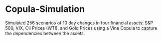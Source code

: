 # Copula-Simulation
Simulated 256 scenarios of 10 day changes in four financial assets: S&amp;P 500, VIX, Oil Prices (WTI), and Gold Prices using a Vine Copula to capture the dependencies between the assets.  
